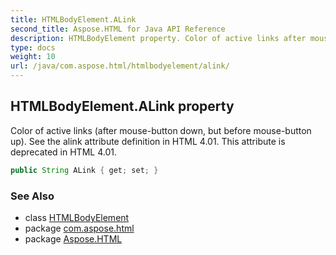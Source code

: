 ```yaml
---
title: HTMLBodyElement.ALink
second_title: Aspose.HTML for Java API Reference
description: HTMLBodyElement property. Color of active links after mouse-button down but before mouse-button up. See the alink attribute definition in HTML 4.01. This attribute is deprecated in HTML 4.01
type: docs
weight: 10
url: /java/com.aspose.html/htmlbodyelement/alink/
---
```

## HTMLBodyElement.ALink property

Color of active links (after mouse-button down, but before mouse-button up). See the alink attribute definition in HTML 4.01. This attribute is deprecated in HTML 4.01.

```java
public String ALink { get; set; }
```

### See Also

* class [HTMLBodyElement](../)
* package [com.aspose.html](../../../com.aspose.html/)
* package [Aspose.HTML](../../../)
